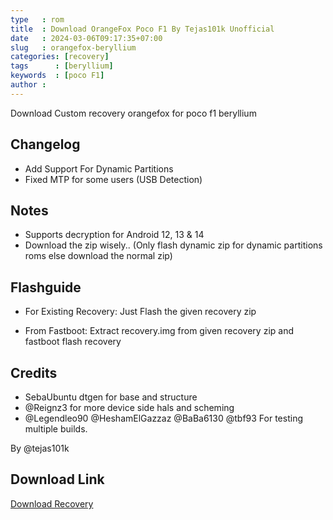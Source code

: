 ```yaml
---
type   : rom
title  : Download OrangeFox Poco F1 By Tejas101k Unofficial
date   : 2024-03-06T09:17:35+07:00
slug   : orangefox-beryllium
categories: [recovery]
tags      : [beryllium]
keywords  : [poco F1]
author : 
---
```


Download Custom recovery orangefox for poco f1 beryllium

## Changelog
- Add Support For Dynamic Partitions
- Fixed MTP for some users (USB Detection)

## Notes
- Supports decryption for Android 12, 13 & 14
- Download the zip wisely.. (Only flash dynamic zip for dynamic partitions roms else download the normal zip)

##  Flashguide
- For Existing Recovery: Just Flash the given recovery zip 

- From Fastboot: Extract recovery.img from given recovery zip and fastboot flash recovery

## Credits
- SebaUbuntu dtgen for base and structure 
- @Reignz3 for more device side hals and scheming 
- @Legendleo90 @HeshamElGazzaz @BaBa6130 @tbf93 For testing multiple builds. 

By @tejas101k 

## Download Link
[Download Recovery](https://www.pling.com/p/2117593/)

